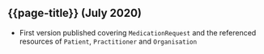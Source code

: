 ## {{page-title}} (July 2020)

- First version published covering `MedicationRequest` and the referenced resources of `Patient`, `Practitioner` and `Organisation`